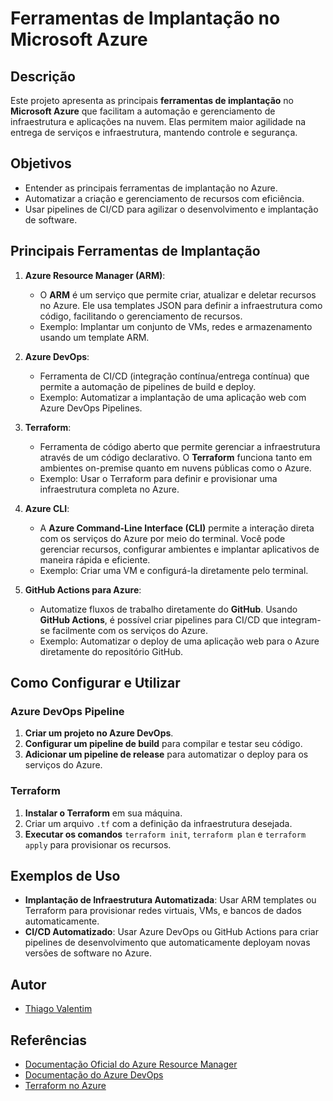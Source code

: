 # Ferramentas de Implantação no Microsoft Azure

## Descrição
Este projeto apresenta as principais **ferramentas de implantação** no **Microsoft Azure** que facilitam a automação e gerenciamento de infraestrutura e aplicações na nuvem. Elas permitem maior agilidade na entrega de serviços e infraestrutura, mantendo controle e segurança.

## Objetivos
- Entender as principais ferramentas de implantação no Azure.
- Automatizar a criação e gerenciamento de recursos com eficiência.
- Usar pipelines de CI/CD para agilizar o desenvolvimento e implantação de software.

## Principais Ferramentas de Implantação

1. **Azure Resource Manager (ARM)**:
   - O **ARM** é um serviço que permite criar, atualizar e deletar recursos no Azure. Ele usa templates JSON para definir a infraestrutura como código, facilitando o gerenciamento de recursos.
   - Exemplo: Implantar um conjunto de VMs, redes e armazenamento usando um template ARM.

2. **Azure DevOps**:
   - Ferramenta de CI/CD (integração contínua/entrega contínua) que permite a automação de pipelines de build e deploy.
   - Exemplo: Automatizar a implantação de uma aplicação web com Azure DevOps Pipelines.

3. **Terraform**:
   - Ferramenta de código aberto que permite gerenciar a infraestrutura através de um código declarativo. O **Terraform** funciona tanto em ambientes on-premise quanto em nuvens públicas como o Azure.
   - Exemplo: Usar o Terraform para definir e provisionar uma infraestrutura completa no Azure.

4. **Azure CLI**:
   - A **Azure Command-Line Interface (CLI)** permite a interação direta com os serviços do Azure por meio do terminal. Você pode gerenciar recursos, configurar ambientes e implantar aplicativos de maneira rápida e eficiente.
   - Exemplo: Criar uma VM e configurá-la diretamente pelo terminal.

5. **GitHub Actions para Azure**:
   - Automatize fluxos de trabalho diretamente do **GitHub**. Usando **GitHub Actions**, é possível criar pipelines para CI/CD que integram-se facilmente com os serviços do Azure.
   - Exemplo: Automatizar o deploy de uma aplicação web para o Azure diretamente do repositório GitHub.

## Como Configurar e Utilizar

### Azure DevOps Pipeline
1. **Criar um projeto no Azure DevOps**.
2. **Configurar um pipeline de build** para compilar e testar seu código.
3. **Adicionar um pipeline de release** para automatizar o deploy para os serviços do Azure.

### Terraform
1. **Instalar o Terraform** em sua máquina.
2. Criar um arquivo `.tf` com a definição da infraestrutura desejada.
3. **Executar os comandos** `terraform init`, `terraform plan` e `terraform apply` para provisionar os recursos.

## Exemplos de Uso
- **Implantação de Infraestrutura Automatizada**: Usar ARM templates ou Terraform para provisionar redes virtuais, VMs, e bancos de dados automaticamente.
- **CI/CD Automatizado**: Usar Azure DevOps ou GitHub Actions para criar pipelines de desenvolvimento que automaticamente deployam novas versões de software no Azure.

## Autor
- [Thiago Valentim](https://github.com/thvcorreia)

## Referências
- [Documentação Oficial do Azure Resource Manager](https://docs.microsoft.com/pt-br/azure/azure-resource-manager/)
- [Documentação do Azure DevOps](https://docs.microsoft.com/pt-br/azure/devops/)
- [Terraform no Azure](https://learn.hashicorp.com/terraform/azure/intro)
